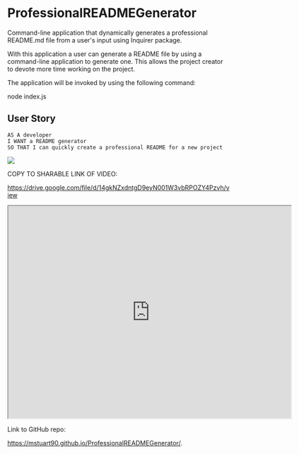 # ProfessionalREADMEGenerator
Command-line application that dynamically generates a professional README.md file from a user's input using Inquirer package.


With this application a user can generate a README file by using a command-line application to generate one. This allows the project creator to devote more time working on the project.


The application will be invoked by using the following command:


node index.js

## User Story

```
AS A developer
I WANT a README generator
SO THAT I can quickly create a professional README for a new project
```



![](ProfessionalREADMEGenerator.gif)

COPY TO SHARABLE LINK OF VIDEO:

https://drive.google.com/file/d/14gkNZxdntgD9eyN001W3vbRPOZY4Pzvh/view
<iframe src="https://drive.google.com/file/d/1XkJhHlINNqofIK6s92GhzNz6Kr5emDGS/preview" width="640" height="480"></iframe>

Link to GitHub repo:

https://mstuart90.github.io/ProfessionalREADMEGenerator/.
